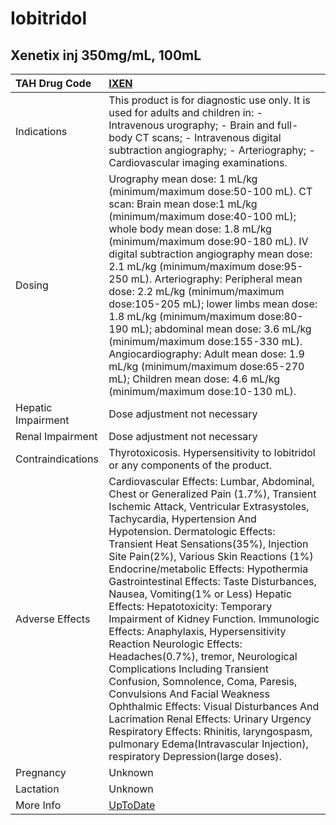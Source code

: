 # Iobitridol

## Xenetix inj 350mg/mL, 100mL

| TAH Drug Code      | [IXEN](https://www.tahsda.org.tw/drugs/hissearch.php?drug_code=IXEN)                                                                                                                                                                                                                                                                                                                                                                                                                                                                                                                                                                                                                                                                                                                                                                                                                                                                    |
|:-------------------|:----------------------------------------------------------------------------------------------------------------------------------------------------------------------------------------------------------------------------------------------------------------------------------------------------------------------------------------------------------------------------------------------------------------------------------------------------------------------------------------------------------------------------------------------------------------------------------------------------------------------------------------------------------------------------------------------------------------------------------------------------------------------------------------------------------------------------------------------------------------------------------------------------------------------------------------|
| Indications        | This product is for diagnostic use only. It is used for adults and children in: - Intravenous urography; - Brain and full-body CT scans; - Intravenous digital subtraction angiography; - Arteriography; - Cardiovascular imaging examinations.                                                                                                                                                                                                                                                                                                                                                                                                                                                                                                                                                                                                                                                                                         |
| Dosing             | Urography mean dose: 1 mL/kg (minimum/maximum dose:50-100 mL). CT scan: Brain mean dose:1 mL/kg (minimum/maximum dose:40-100 mL); whole body mean dose: 1.8 mL/kg (minimum/maximum dose:90-180 mL). IV digital subtraction angiography mean dose: 2.1 mL/kg (minimum/maximum dose:95-250 mL). Arteriography: Peripheral mean dose: 2.2 mL/kg (minimum/maximum dose:105-205 mL); lower limbs mean dose: 1.8 mL/kg (minimum/maximum dose:80-190 mL); abdominal mean dose: 3.6 mL/kg (minimum/maximum dose:155-330 mL). Angiocardiography: Adult mean dose: 1.9 mL/kg (minimum/maximum dose:65-270 mL); Children mean dose: 4.6 mL/kg (minimum/maximum dose:10-130 mL).                                                                                                                                                                                                                                                                    |
| Hepatic Impairment | Dose adjustment not necessary                                                                                                                                                                                                                                                                                                                                                                                                                                                                                                                                                                                                                                                                                                                                                                                                                                                                                                           |
| Renal Impairment   | Dose adjustment not necessary                                                                                                                                                                                                                                                                                                                                                                                                                                                                                                                                                                                                                                                                                                                                                                                                                                                                                                           |
| Contraindications  | Thyrotoxicosis. Hypersensitivity to Iobitridol or any components of the product.                                                                                                                                                                                                                                                                                                                                                                                                                                                                                                                                                                                                                                                                                                                                                                                                                                                        |
| Adverse Effects    | Cardiovascular Effects: Lumbar, Abdominal, Chest or Generalized Pain (1.7%), Transient Ischemic Attack, Ventricular Extrasystoles, Tachycardia, Hypertension And Hypotension. Dermatologic Effects: Transient Heat Sensations(35%), Injection Site Pain(2%), Various Skin Reactions (1%) Endocrine/metabolic Effects: Hypothermia Gastrointestinal Effects: Taste Disturbances, Nausea, Vomiting(1% or Less) Hepatic Effects: Hepatotoxicity: Temporary Impairment of Kidney Function. Immunologic Effects: Anaphylaxis, Hypersensitivity Reaction Neurologic Effects: Headaches(0.7%), tremor, Neurological Complications Including Transient Confusion, Somnolence, Coma, Paresis, Convulsions And Facial Weakness Ophthalmic Effects: Visual Disturbances And Lacrimation Renal Effects: Urinary Urgency Respiratory Effects: Rhinitis, laryngospasm, pulmonary Edema(Intravascular Injection), respiratory Depression(large doses). |
| Pregnancy          | Unknown                                                                                                                                                                                                                                                                                                                                                                                                                                                                                                                                                                                                                                                                                                                                                                                                                                                                                                                                 |
| Lactation          | Unknown                                                                                                                                                                                                                                                                                                                                                                                                                                                                                                                                                                                                                                                                                                                                                                                                                                                                                                                                 |
| More Info          | [UpToDate](https://www.uptodate.com/contents/iobitridol-drug-information)                                                                                                                                                                                                                                                                                                                                                                                                                                                                                                                                                                                                                                                                                                                                                                                                                                                               |

